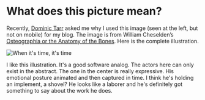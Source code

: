 # What does this picture mean?

Recently, [Dominic Tarr][0] asked me why I used this image (seen at the left, 
but not on mobile) for my blog. The image is from William Cheselden’s 
[Osteographia or the Anatomy of the Bones][1]. Here is the complete 
illustration.

![When it's time, it's time](img/pictures/whenitstimeitstime.jpeg)

I like this illustration. It's a good software analog. The actors here can 
only exist in the abstract. The one in the center is really expressive. His 
emotional posture animated and then captured in time. I think he's holding 
an implement, a shovel? He looks like a laborer and he's definitely got 
something to say about the work he does.
 

[0]:github.com/dominictarr
[1]:http://publicdomainreview.org/2012/06/11/cheseldens-osteographia-1733/